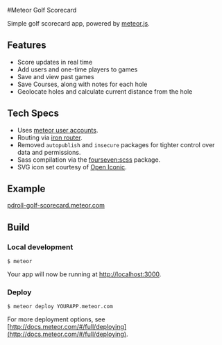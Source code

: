 #Meteor Golf Scorecard

Simple golf scorecard app, powered by [meteor.js](https://www.meteor.com/).

## Features
- Score updates in real time
- Add users and one-time players to games
- Save and view past games
- Save Courses, along with notes for each hole
- Geolocate holes and calculate current distance from the hole

## Tech Specs
- Uses [meteor user accounts](http://docs.meteor.com/#/basic/accounts).
- Routing via [iron router](https://github.com/iron-meteor/iron-router).
- Removed `autopublish` and `insecure` packages for tighter control over data and permissions.
- Sass compilation via the [fourseven:scss](https://github.com/fourseven/meteor-scss) package.
- SVG icon set courtesy of [Open Iconic](https://useiconic.com/open/).

## Example

[pdroll-golf-scorecard.meteor.com](http://pdroll-golf-scorecard.meteor.com/)

## Build

### Local development

```
$ meteor
```

Your app will now be running at [http://localhost:3000](http://localhost:3000).

### Deploy


```
$ meteor deploy YOURAPP.meteor.com
```

For more deployment options, see [http://docs.meteor.com/#/full/deploying](http://docs.meteor.com/#/full/deploying).

